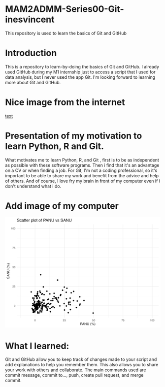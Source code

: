 # MAM2ADMM-Series00-Git-inesvincent
This repository is used to learn the basics of Git and GitHub

# Introduction
This is a repository to learn-by-doing the basics of Git and GitHub.
I already used GitHub during my M1 internship just to access a script that I used for data analysis, but I never used the app Git.
I'm looking forward to learning more about Git and GitHub.

# Nice image from the internet
[text](https://www.google.com/url?sa=i&url=https%3A%2F%2Fwww.superprof.fr%2Fressources%2Fsport%2Fsport-tous-niveaux%2Fliens-systeme-nerveux-et-corps.html&psig=AOvVaw2THA7zzZlCNbR494jeBich&ust=1759070068248000&source=images&cd=vfe&opi=89978449&ved=0CBUQjRxqFwoTCLC6tOyU-Y8DFQAAAAAdAAAAABAy)

# Presentation of my motivation to learn Python, R and Git.
What motivates me to learn Python, R, and Git , first is to be as independent as possible with these software programs. Then i find that it's an advantage on a CV or when finding a job. For Git, I'm not a coding professional, so it's important to be able to share my work and benefit from the advice and help of others.
And of course, I love fry my brain in front of my computer even if i don't understand what i do.

# Add image of my computer
![My Computer](image/scatterplot-sanu.png)

# What I learned:
Git and GitHub allow you to keep track of changes made to your script and add explanations to help you remember them. This also allows you to share your work with others and collaborate. The main commands used are commit message, commit to..., push, create pull request, and merge commit.